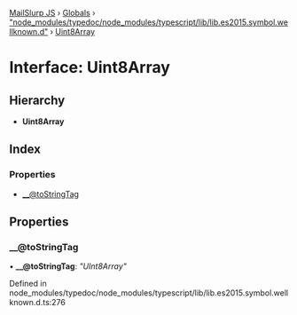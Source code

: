 [MailSlurp JS](../README.md) › [Globals](../globals.md) › ["node_modules/typedoc/node_modules/typescript/lib/lib.es2015.symbol.wellknown.d"](../modules/_node_modules_typedoc_node_modules_typescript_lib_lib_es2015_symbol_wellknown_d_.md) › [Uint8Array](_node_modules_typedoc_node_modules_typescript_lib_lib_es2015_symbol_wellknown_d_.uint8array.md)

# Interface: Uint8Array

## Hierarchy

* **Uint8Array**

## Index

### Properties

* [__@toStringTag](_node_modules_typedoc_node_modules_typescript_lib_lib_es2015_symbol_wellknown_d_.uint8array.md#__@tostringtag)

## Properties

###  __@toStringTag

• **__@toStringTag**: *"UInt8Array"*

Defined in node_modules/typedoc/node_modules/typescript/lib/lib.es2015.symbol.wellknown.d.ts:276
